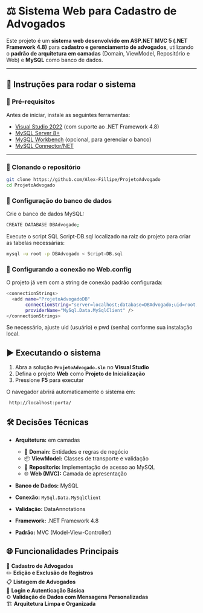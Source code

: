 # ⚖️ Sistema Web para Cadastro de Advogados

Este projeto é um **sistema web desenvolvido em ASP.NET MVC 5 (.NET Framework 4.8)** para **cadastro e gerenciamento de advogados**, utilizando o **padrão de arquitetura em camadas** (Domain, ViewModel, Repositório e Web) e **MySQL** como banco de dados.

---

## 🚀 Instruções para rodar o sistema

### 🔹 Pré-requisitos

Antes de iniciar, instale as seguintes ferramentas:

- [Visual Studio 2022](https://visualstudio.microsoft.com/) (com suporte ao .NET Framework 4.8)  
- [MySQL Server 8+](https://dev.mysql.com/downloads/mysql/)  
- [MySQL Workbench](https://dev.mysql.com/downloads/workbench/) (opcional, para gerenciar o banco)  
- [MySQL Connector/NET](https://dev.mysql.com/downloads/connector/net/)  

---

### 🔹 Clonando o repositório

```bash
git clone https://github.com/Alex-Fillipe/ProjetoAdvogado
cd ProjetoAdvogado

```
### 🔹 Configuração do banco de dados

Crie o banco de dados MySQL:

```bash
CREATE DATABASE DBAdvogado;
```

Execute o script SQL Script-DB.sql localizado na raiz do projeto para criar as tabelas necessárias:

```bash
mysql -u root -p DBAdvogado < Script-DB.sql

```

### 🔹 Configurando a conexão no Web.config

O projeto já vem com a string de conexão padrão configurada:
```bash
<connectionStrings>
  <add name="ProjetoAdvogadoDB"
       connectionString="server=localhost;database=DBAdvogado;uid=root;pwd=;"
       providerName="MySql.Data.MySqlClient" />
</connectionStrings>

```
Se necessário, ajuste uid (usuário) e pwd (senha) conforme sua instalação local.

## ▶️ Executando o sistema

1. Abra a solução **`ProjetoAdvogado.sln`** no **Visual Studio**
2. Defina o projeto **Web** como **Projeto de Inicialização**
3. Pressione **F5** para executar

O navegador abrirá automaticamente o sistema em:

```bash
 http://localhost:porta/
```

## 🛠️ Decisões Técnicas

- **Arquitetura:** em camadas  
  - 🧩 **Domain:** Entidades e regras de negócio  
  - 📦 **ViewModel:** Classes de transporte e validação  
  - 💾 **Repositorio:** Implementação de acesso ao MySQL  
  - 🌐 **Web (MVC):** Camada de apresentação  

- **Banco de Dados:** MySQL  
- **Conexão:** `MySql.Data.MySqlClient`  
- **Validação:** DataAnnotations  
- **Framework:** .NET Framework 4.8  
- **Padrão:** MVC (Model-View-Controller)

## 🌐 Funcionalidades Principais

🧾 **Cadastro de Advogados**  
✏️ **Edição e Exclusão de Registros**  
📋 **Listagem de Advogados**  
🔐 **Login e Autenticação Básica**  
⚙️ **Validação de Dados com Mensagens Personalizadas**  
🏗️ **Arquitetura Limpa e Organizada**


